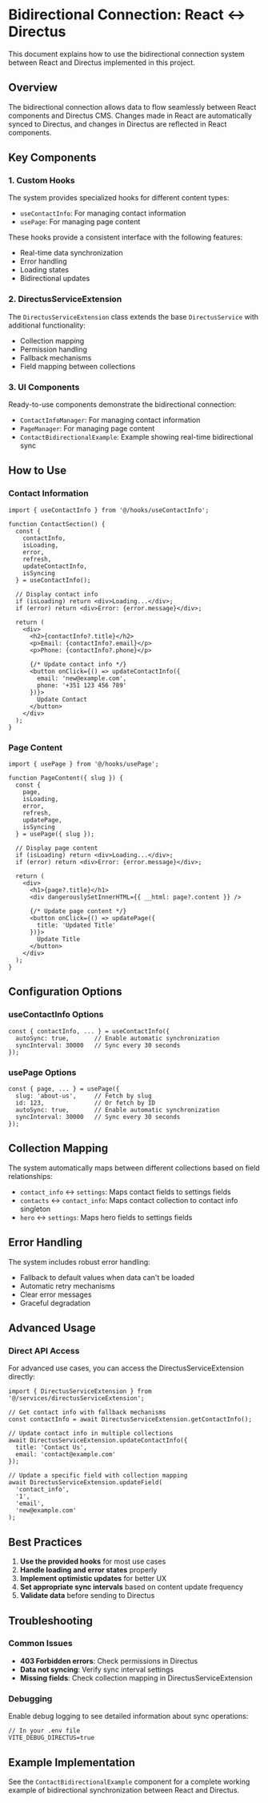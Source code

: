# Bidirectional Connection: React ↔ Directus

This document explains how to use the bidirectional connection system between React and Directus implemented in this project.

## Overview

The bidirectional connection allows data to flow seamlessly between React components and Directus CMS. Changes made in React are automatically synced to Directus, and changes in Directus are reflected in React components.

## Key Components

### 1. Custom Hooks

The system provides specialized hooks for different content types:

- `useContactInfo`: For managing contact information
- `usePage`: For managing page content

These hooks provide a consistent interface with the following features:

- Real-time data synchronization
- Error handling
- Loading states
- Bidirectional updates

### 2. DirectusServiceExtension

The `DirectusServiceExtension` class extends the base `DirectusService` with additional functionality:

- Collection mapping
- Permission handling
- Fallback mechanisms
- Field mapping between collections

### 3. UI Components

Ready-to-use components demonstrate the bidirectional connection:

- `ContactInfoManager`: For managing contact information
- `PageManager`: For managing page content
- `ContactBidirectionalExample`: Example showing real-time bidirectional sync

## How to Use

### Contact Information

```tsx
import { useContactInfo } from '@/hooks/useContactInfo';

function ContactSection() {
  const { 
    contactInfo, 
    isLoading, 
    error, 
    refresh, 
    updateContactInfo, 
    isSyncing 
  } = useContactInfo();
  
  // Display contact info
  if (isLoading) return <div>Loading...</div>;
  if (error) return <div>Error: {error.message}</div>;
  
  return (
    <div>
      <h2>{contactInfo?.title}</h2>
      <p>Email: {contactInfo?.email}</p>
      <p>Phone: {contactInfo?.phone}</p>
      
      {/* Update contact info */}
      <button onClick={() => updateContactInfo({ 
        email: 'new@example.com',
        phone: '+351 123 456 789'
      })}>
        Update Contact
      </button>
    </div>
  );
}
```

### Page Content

```tsx
import { usePage } from '@/hooks/usePage';

function PageContent({ slug }) {
  const { 
    page, 
    isLoading, 
    error, 
    refresh, 
    updatePage, 
    isSyncing 
  } = usePage({ slug });
  
  // Display page content
  if (isLoading) return <div>Loading...</div>;
  if (error) return <div>Error: {error.message}</div>;
  
  return (
    <div>
      <h1>{page?.title}</h1>
      <div dangerouslySetInnerHTML={{ __html: page?.content }} />
      
      {/* Update page content */}
      <button onClick={() => updatePage({ 
        title: 'Updated Title'
      })}>
        Update Title
      </button>
    </div>
  );
}
```

## Configuration Options

### useContactInfo Options

```tsx
const { contactInfo, ... } = useContactInfo({
  autoSync: true,       // Enable automatic synchronization
  syncInterval: 30000   // Sync every 30 seconds
});
```

### usePage Options

```tsx
const { page, ... } = usePage({
  slug: 'about-us',     // Fetch by slug
  id: 123,              // Or fetch by ID
  autoSync: true,       // Enable automatic synchronization
  syncInterval: 30000   // Sync every 30 seconds
});
```

## Collection Mapping

The system automatically maps between different collections based on field relationships:

- `contact_info` ↔ `settings`: Maps contact fields to settings fields
- `contacts` ↔ `contact_info`: Maps contact collection to contact info singleton
- `hero` ↔ `settings`: Maps hero fields to settings fields

## Error Handling

The system includes robust error handling:

- Fallback to default values when data can't be loaded
- Automatic retry mechanisms
- Clear error messages
- Graceful degradation

## Advanced Usage

### Direct API Access

For advanced use cases, you can access the DirectusServiceExtension directly:

```tsx
import { DirectusServiceExtension } from '@/services/directusServiceExtension';

// Get contact info with fallback mechanisms
const contactInfo = await DirectusServiceExtension.getContactInfo();

// Update contact info in multiple collections
await DirectusServiceExtension.updateContactInfo({
  title: 'Contact Us',
  email: 'contact@example.com'
});

// Update a specific field with collection mapping
await DirectusServiceExtension.updateField(
  'contact_info',
  '1',
  'email',
  'new@example.com'
);
```

## Best Practices

1. **Use the provided hooks** for most use cases
2. **Handle loading and error states** properly
3. **Implement optimistic updates** for better UX
4. **Set appropriate sync intervals** based on content update frequency
5. **Validate data** before sending to Directus

## Troubleshooting

### Common Issues

- **403 Forbidden errors**: Check permissions in Directus
- **Data not syncing**: Verify sync interval settings
- **Missing fields**: Check collection mapping in DirectusServiceExtension

### Debugging

Enable debug logging to see detailed information about sync operations:

```tsx
// In your .env file
VITE_DEBUG_DIRECTUS=true
```

## Example Implementation

See the `ContactBidirectionalExample` component for a complete working example of bidirectional synchronization between React and Directus.
